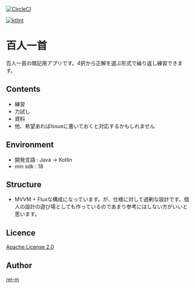 [![CircleCI](https://circleci.com/gh/rei-m/android_hyakuninisshu/tree/develop.svg?style=svg)](https://circleci.com/gh/rei-m/android_hyakuninisshu/tree/develop)

[![ktlint](https://img.shields.io/badge/code%20style-%E2%9D%A4-FF4081.svg)](https://ktlint.github.io/)

百人一首
========

百人一首の暗記用アプリです。4択から正解を選ぶ形式で繰り返し練習できます。

## Contents
- 練習
- 力試し
- 資料
- 他、希望あればIssueに書いておくと対応するかもしれません

## Environment
- 開発言語 : Java -> Kotlin
- min sdk : 18

## Structure
- MVVM + Fluxな構成になっています。が、仕様に対して過剰な設計です。個人の設計の遊び場としても作っているのであまり参考にはしない方がいいと思います。

## Licence

[Apache License 2.0](LICENCE.txt)

## Author

[rei-m](https://github.com/rei-m)
